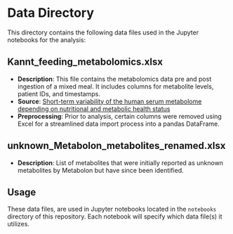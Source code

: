 # Data Directory

This directory contains the following data files used in the Jupyter notebooks for the analysis:

## Kannt_feeding_metabolomics.xlsx
- **Description**: This file contains the metabolomics data pre and post ingestion of a mixed meal. It includes columns for metabolite levels, patient IDs, and timestamps.
- **Source**: [Short-term variability of the human serum metabolome depending on nutritional and metabolic health status](https://www.nature.com/articles/s41598-020-72914-7#Sec26)
- **Preprocessing**: Prior to analysis, certain columns were removed using Excel for a streamlined data import process into a pandas DataFrame.

## unknown_Metabolon_metabolites_renamed.xlsx
- **Description**: List of metabolites that were initially reported as unknown metabolites by Metabolon but have since been identified.


## Usage
These data files, are used in Jupyter notebooks located in the `notebooks` directory of this repository. Each notebook will specify which data file(s) it utilizes.


